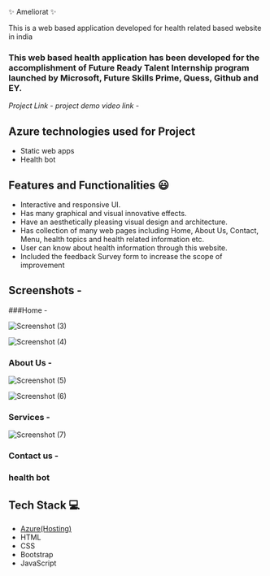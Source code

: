 ✨ Ameliorat ✨

This is a web based application developed for health related based website in india

### This web based health application has been developed for the accomplishment of Future Ready Talent Internship program launched by Microsoft, Future Skills Prime, Quess, Github and EY.


*Project Link* -
*project demo video link* - 

## Azure technologies used for Project

- Static web apps
- Health bot

## Features and Functionalities 😃

- Interactive and responsive UI.
- Has many graphical and visual innovative effects.
- Have an aesthetically pleasing visual design and architecture.
- Has collection of many web pages including Home, About Us, Contact, Menu, health topics and health related information etc.
- User can know about health information through this website.
- Included the feedback Survey form to increase the scope of improvement 

## Screenshots -

###Home -


![Screenshot (3)](https://user-images.githubusercontent.com/118884063/210056410-24372b9d-fae0-4f9f-a5fd-100f896b9e25.png)



![Screenshot (4)](https://user-images.githubusercontent.com/118884063/210056423-11d4b477-8f8a-420d-ac05-21a123cd1db5.png)




   

### About Us -


![Screenshot (5)](https://user-images.githubusercontent.com/118884063/210056561-d8f3d599-d145-4d8e-96d8-75474a00b2f8.png)


![Screenshot (6)](https://user-images.githubusercontent.com/118884063/210056564-eef45d9d-459b-4486-9a2b-8bb088e3d68f.png)


### Services -


![Screenshot (7)](https://user-images.githubusercontent.com/118884063/210056637-9ac8ec61-b381-468e-bafd-aeea05cca8a9.png)



### Contact us -





### health bot




## Tech Stack 💻

- [Azure(Hosting)](https://azure.microsoft.com/en-in/features/azure-portal/)
- HTML
- CSS
- Bootstrap
- JavaScript
